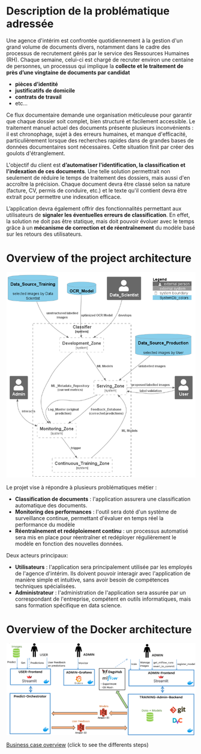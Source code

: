# Description de la problématique adressée
Une agence d'intérim est confrontée quotidiennement à la gestion d'un grand volume de documents divers, notamment dans le cadre des processus de recrutement gérés par le service des Ressources Humaines (RH). Chaque semaine, celui-ci est chargé de recruter environ une centaine de personnes, un processus qui implique la **collecte et le traitement de près d’une vingtaine de documents par candidat**
- **pièces d’identité**
- **justificatifs de domicile**
- **contrats de travail**
- etc...

Ce flux documentaire demande une organisation méticuleuse pour garantir que chaque dossier soit complet, bien structuré et facilement accessible. Le traitement manuel actuel des documents présente plusieurs inconvénients : il est chronophage, sujet à des erreurs humaines, et manque d'efficacité, particulièrement lorsque des recherches rapides dans de grandes bases de données documentaires sont nécessaires. Cette situation finit par créer des goulots d'étranglement.
 
L'objectif du client est **d’automatiser l'identification, la classification et l'indexation de ces documents**. Une telle solution permettrait non seulement de réduire le temps de traitement des dossiers, mais aussi d'en accroître la précision. Chaque document devra être classé selon sa nature (facture, CV, permis de conduire, etc.) et le texte qu'il contient devra être extrait pour permettre une indexation efficace. 

L’application devra également offrir des fonctionnalités permettant aux utilisateurs de **signaler les éventuelles erreurs de classification**. En effet, la solution ne doit pas être statique, mais doit pouvoir évoluer avec le temps grâce à un **mécanisme de correction et de réentraînement** du modèle basé sur les retours des utilisateurs.

# Overview of the project architecture
![System_classification_docs_simple](../report/plantUML_models/out/niv1_System_classification/System_classification_docs_simple.png)

Le projet vise à répondre à plusieurs problématiques métier  :
- **Classification de documents** : l'application assurera une classification automatique des documents.
- **Monitoring des performances** : l'outil sera doté d'un système de surveillance continue, permettant d'évaluer en temps réel la performance du modèle
- **Réentraînement et redéploiement continu** : un processus automatisé sera mis en place pour réentraîner et redéployer régulièrement le modèle en fonction des nouvelles données.

Deux acteurs principaux:
- **Utilisateurs** : l'application sera principalement utilisée par les employés de l'agence d'intérim. Ils doivent pouvoir interagir avec l'application de manière simple et intuitive, sans avoir besoin de compétences techniques spécialisées.
- **Administrateur** : l'administration de l'application sera assurée par un correspondant de l'entreprise, compétent en outils informatiques, mais sans formation spécifique en data science.

# Overview of the Docker architecture
![Project_overview](../docs/Project_overview.png)

[Business case overview](project_overview_business_cases.md) (click to see the differents steps)


